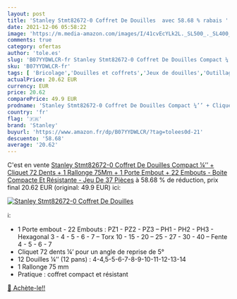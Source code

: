 ```yaml
---
layout: post
title: 'Stanley Stmt82672-0 Coffret De Douilles  avec 58.68 % rabais '
date: 2021-12-06 05:58:22
image: 'https://m.media-amazon.com/images/I/41cvEcYLk2L._SL500_._SL400_.jpg'
comments: true
category: ofertas
author: 'tole.es'
slug: 'B07YYDWLCR-fr Stanley Stmt82672-0 Coffret De Douilles Compact ¼’’ +...'
sku: 'B07YYDWLCR-fr'
tags: [ 'Bricolage','Douilles et coffrets','Jeux de douilles','Outillage à main','Outillage à main et électroportatif','stanley', ]
actualPrice: 20.62 EUR
currency: EUR
price: 20.62
comparePrice: 49.9 EUR
prodname: 'Stanley Stmt82672-0 Coffret De Douilles Compact ¼’’ + Cliquet 72 Dents + 1 Rallonge 75Mm + 1 Porte Embout + 22 Embouts - Boite Compacte Et Résistante - Jeu De 37 Pièces'
country: 'fr'
flag: '🇫🇷'
brand: 'Stanley'
buyurl: 'https://www.amazon.fr/dp/B07YYDWLCR/?tag=tolees0d-21'
descuento: '58.68'
average: '20.62'
---
```


C'est en vente [Stanley Stmt82672-0 Coffret De Douilles Compact ¼’’ + Cliquet 72 Dents + 1 Rallonge 75Mm + 1 Porte Embout + 22 Embouts - Boite Compacte Et Résistante - Jeu De 37 Pièces](https://www.amazon.fr/dp/B07YYDWLCR/?tag=tolees0d-21)  à  58.68 % de réduction, prix final  20.62 EUR (original: 49.9 EUR) ici:

[![Stanley Stmt82672-0 Coffret De Douilles ](https://m.media-amazon.com/images/I/41cvEcYLk2L._SL500_._SL400_.jpg)](https://www.amazon.fr/dp/B07YYDWLCR/?tag=tolees0d-21)

ℹ️:

- 1 Porte embout - 22 Embouts : PZ1 - PZ2 - PZ3 – PH1 - PH2 - PH3 - Hexagonal 3 - 4 - 5 - 6 - 7 – Torx 10 - 15 - 20 – 25 - 27 - 30 - 40 – Fente 4 - 5 - 6 - 7
- Cliquet 72 dents ¼’ pour un angle de reprise de 5°
- 12 Douilles ¼’’ (12 pans) : 4-4,5-5-6-7-8-9-10-11-12-13-14
- 1 Rallonge 75 mm
- Pratique : coffret compact et résistant

[🛒 Achète-le!!](https://www.amazon.fr/dp/B07YYDWLCR/?tag=tolees0d-21)
